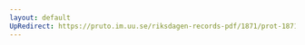 ```yaml
---
layout: default
UpRedirect: https://pruto.im.uu.se/riksdagen-records-pdf/1871/prot-1871--ak--513/prot-1871--ak--513_006.pdf
---
```


